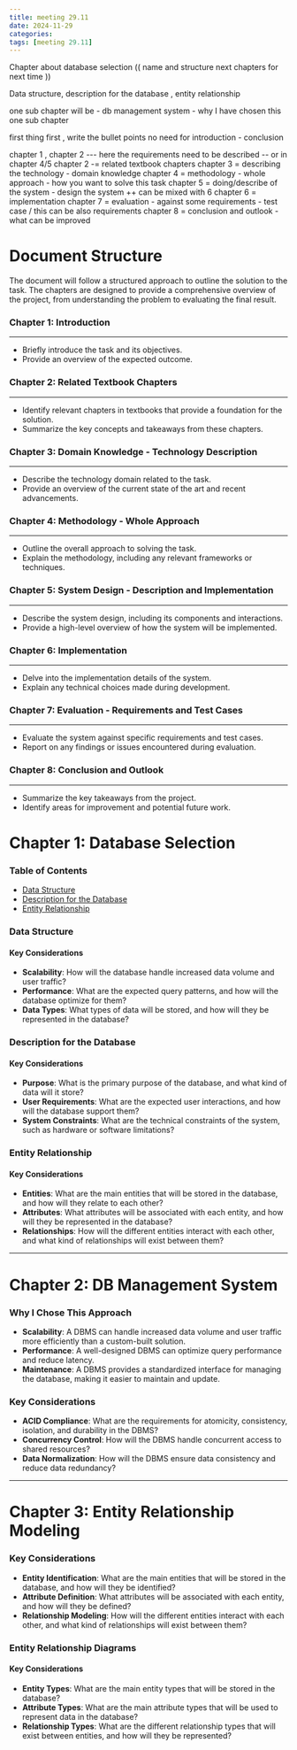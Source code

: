 ```yaml
---
title: meeting 29.11
date: 2024-11-29
categories: 
tags: [meeting 29.11]
---
```



Chapter about database selection 
(( name and structure next chapters for next time ))


Data structure, description for the database , entity relationship 

one sub chapter will be - db management system - 
why I have chosen this one 
sub chapter 

first thing first , write the bullet points 
no need for introduction - conclusion 

chapter 1 , chapter 2 
--- here the requirements need to be described -- or in chapter 4/5
chapter 2 -= related textbook chapters 
chapter 3 = describing the technology  - domain knowledge 
chapter 4 = methodology  - whole approach - how you want to solve this task 
chapter 5 = doing/describe of the system - design the system  ++ can be mixed with 6
chapter 6 = implementation 
chapter 7 = evaluation - against some requirements - test case / this can be also requirements 
chapter 8 = conclusion and outlook - what can be improved  

**Document Structure**
======================

The document will follow a structured approach to outline the solution to the task. The chapters are designed to provide a comprehensive overview of the project, from understanding the problem to evaluating the final result.

### Chapter 1: Introduction
------------------------

* Briefly introduce the task and its objectives.
* Provide an overview of the expected outcome.

### Chapter 2: Related Textbook Chapters
------------------------------------

* Identify relevant chapters in textbooks that provide a foundation for the solution.
* Summarize the key concepts and takeaways from these chapters.

### Chapter 3: Domain Knowledge - Technology Description
---------------------------------------------------

* Describe the technology domain related to the task.
* Provide an overview of the current state of the art and recent advancements.

### Chapter 4: Methodology - Whole Approach
-----------------------------------------

* Outline the overall approach to solving the task.
* Explain the methodology, including any relevant frameworks or techniques.

### Chapter 5: System Design - Description and Implementation
--------------------------------------------------------

* Describe the system design, including its components and interactions.
* Provide a high-level overview of how the system will be implemented.

### Chapter 6: Implementation
-------------------------

* Delve into the implementation details of the system.
* Explain any technical choices made during development.

### Chapter 7: Evaluation - Requirements and Test Cases
---------------------------------------------------

* Evaluate the system against specific requirements and test cases.
* Report on any findings or issues encountered during evaluation.

### Chapter 8: Conclusion and Outlook
-------------------------------------

* Summarize the key takeaways from the project.
* Identify areas for improvement and potential future work.

**Chapter 1: Database Selection**
==========================

### Table of Contents

* [Data Structure](#data-structure)
* [Description for the Database](#description-for-the-database)
* [Entity Relationship](#entity-relationship)

### Data Structure
#### Key Considerations

* **Scalability**: How will the database handle increased data volume and user traffic?
* **Performance**: What are the expected query patterns, and how will the database optimize for them?
* **Data Types**: What types of data will be stored, and how will they be represented in the database?

### Description for the Database
#### Key Considerations

* **Purpose**: What is the primary purpose of the database, and what kind of data will it store?
* **User Requirements**: What are the expected user interactions, and how will the database support them?
* **System Constraints**: What are the technical constraints of the system, such as hardware or software limitations?

### Entity Relationship
#### Key Considerations

* **Entities**: What are the main entities that will be stored in the database, and how will they relate to each other?
* **Attributes**: What attributes will be associated with each entity, and how will they be represented in the database?
* **Relationships**: How will the different entities interact with each other, and what kind of relationships will exist between them?

---

**Chapter 2: DB Management System**
================================

### Why I Chose This Approach

* **Scalability**: A DBMS can handle increased data volume and user traffic more efficiently than a custom-built solution.
* **Performance**: A well-designed DBMS can optimize query performance and reduce latency.
* **Maintenance**: A DBMS provides a standardized interface for managing the database, making it easier to maintain and update.

### Key Considerations

* **ACID Compliance**: What are the requirements for atomicity, consistency, isolation, and durability in the DBMS?
* **Concurrency Control**: How will the DBMS handle concurrent access to shared resources?
* **Data Normalization**: How will the DBMS ensure data consistency and reduce data redundancy?

---

**Chapter 3: Entity Relationship Modeling**
=====================================

### Key Considerations

* **Entity Identification**: What are the main entities that will be stored in the database, and how will they be identified?
* **Attribute Definition**: What attributes will be associated with each entity, and how will they be defined?
* **Relationship Modeling**: How will the different entities interact with each other, and what kind of relationships will exist between them?

### Entity Relationship Diagrams
#### Key Considerations

* **Entity Types**: What are the main entity types that will be stored in the database?
* **Attribute Types**: What are the main attribute types that will be used to represent data in the database?
* **Relationship Types**: What are the different relationship types that will exist between entities, and how will they be represented?
